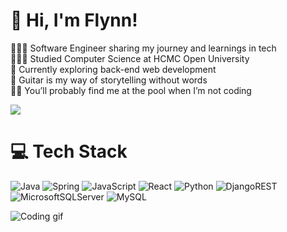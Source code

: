 # 👋 Hi, I'm Flynn!
👨🏻‍💻 Software Engineer sharing my journey and learnings in tech<br>👨🏻‍🎓 Studied Computer Science at HCMC Open University<br>💭 Currently exploring back-end web development<br>🎸 Guitar is my way of storytelling without words<br>🏊‍♂️ You’ll probably find me at the pool when I’m not coding

![](https://i.pinimg.com/originals/f0/f0/d9/f0f0d932d6e39c7af5aa305cbd8da735.gif)<br/>

# 💻 Tech Stack
![Java](https://img.shields.io/badge/java-%23ED8B00.svg?style=for-the-badge&logo=openjdk&logoColor=white) ![Spring](https://img.shields.io/badge/spring-%236DB33F.svg?style=for-the-badge&logo=spring&logoColor=white) ![JavaScript](https://img.shields.io/badge/javascript-%23323330.svg?style=for-the-badge&logo=javascript&logoColor=%23F7DF1E) ![React](https://img.shields.io/badge/react-%2320232a.svg?style=for-the-badge&logo=react&logoColor=%2361DAFB) ![Python](https://img.shields.io/badge/python-3670A0?style=for-the-badge&logo=python&logoColor=ffdd54) ![DjangoREST](https://img.shields.io/badge/DJANGO-REST-ff1709?style=for-the-badge&logo=django&logoColor=white&color=ff1709&labelColor=gray) <br/>![MicrosoftSQLServer](https://img.shields.io/badge/Microsoft%20SQL%20Server-CC2927?style=for-the-badge&logo=microsoft%20sql%20server&logoColor=white) ![MySQL](https://img.shields.io/badge/mysql-4479A1.svg?style=for-the-badge&logo=mysql&logoColor=white)

![Coding gif](https://i.redd.it/12qyupc24fkd1.gif)
